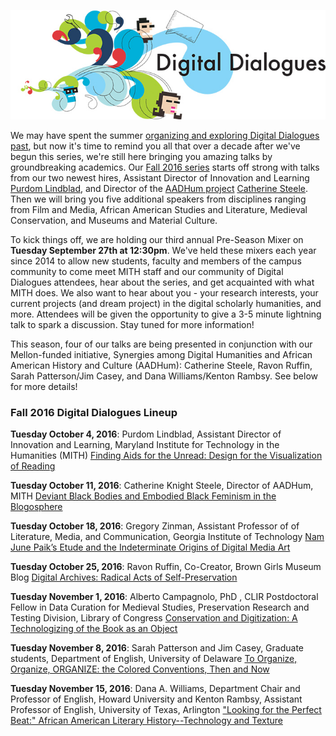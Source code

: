 ![Digital Dialogues](../../images/2009-12-header_digital-dialogues-h.jpg)

We may have spent the summer [organizing and exploring Digital Dialogues past](http://mith.umd.edu/tag/digital-dialogues-curation/), but now it's time to remind you all that over a decade after we've begun this series, we're still here bringing you amazing talks by groundbreaking academics. Our [Fall 2016 series](http://mith.umd.edu/digital-dialogues/schedule/) starts off strong with talks from our two newest hires, Assistant Director of Innovation and Learning [Purdom Lindblad](http://mith.umd.edu/people/person/purdom-lindblad/), and Director of the [AADHum project](http://mith.umd.edu/research/synergies-among-digital-humanities-and-african-american-history-and-culture/) [Catherine Steele](http://mith.umd.edu/people/person/catherine-knight-steele/). Then we will bring you five additional speakers from disciplines ranging from Film and Media, African American Studies and Literature, Medieval Conservation, and Museums and Material Culture.

To kick things off, we are holding our third annual Pre-Season Mixer on **Tuesday September 27th at 12:30pm**. We've held these mixers each year since 2014 to allow new students, faculty and members of the campus community to come meet MITH staff and our community of Digital Dialogues attendees, hear about the series, and get acquainted with what MITH does. We also want to hear about you - your research interests, your current projects (and dream project) in the digital scholarly humanities, and more. Attendees will be given the opportunity to give a 3-5 minute lightning talk to spark a discussion. Stay tuned for more information!

This season, four of our talks are being presented in conjunction with our Mellon-funded initiative, Synergies among Digital Humanities and African American History and Culture (AADHum): Catherine Steele, Ravon Ruffin, Sarah Patterson/Jim Casey, and Dana Williams/Kenton Rambsy. See below for more details!

### Fall 2016 Digital Dialogues Lineup

**Tuesday October 4, 2016**: Purdom Lindblad, Assistant Director of Innovation and Learning, Maryland Institute for Technology in the Humanities (MITH) [Finding Aids for the Unread: Design for the Visualization of Reading](http://mith.umd.edu/dialogues/dd-fall-2016-purdom-lindblad/)

**Tuesday October 11, 2016**: Catherine Knight Steele, Director of AADHum, MITH [Deviant Black Bodies and Embodied Black Feminism in the Blogosphere](http://mith.umd.edu/dialogues/dd-fall-2016-catherine-knight-steele/)

**Tuesday October 18, 2016**: Gregory Zinman, Assistant Professor of of Literature, Media, and Communication, Georgia Institute of Technology [Nam June Paik’s Etude and the Indeterminate Origins of Digital Media Art](http://mith.umd.edu/dialogues/dd-fall-2016-gregory-zinman/)

**Tuesday October 25, 2016**: Ravon Ruffin, Co-Creator, Brown Girls Museum Blog [Digital Archives: Radical Acts of Self-Preservation](http://mith.umd.edu/dialogues/dd-fall-2016-ravon-ruffin/)

**Tuesday November 1, 2016**: Alberto Campagnolo, PhD , CLIR Postdoctoral Fellow in Data Curation for Medieval Studies, Preservation Research and Testing Division, Library of Congress [Conservation and Digitization: A Technologizing of the Book as an Object](http://mith.umd.edu/dialogues/dd-fall-2016-alberto-campagnolo/)

**Tuesday November 8, 2016**: Sarah Patterson and Jim Casey, Graduate students, Department of English, University of Delaware [To Organize, Organize, ORGANIZE: the Colored Conventions, Then and Now](http://mith.umd.edu/dialogues/dd-fall-2016-jim-casey-sarah-patterson/)

**Tuesday November 15, 2016**: Dana A. Williams, Department Chair and Professor of English, Howard University and Kenton Rambsy, Assistant Professor of English, University of Texas, Arlington ["Looking for the Perfect Beat:" African American Literary History--Technology and Texture](http://mith.umd.edu/dialogues/dd-fall-2016-dana-williams-kenton-rambsy/)